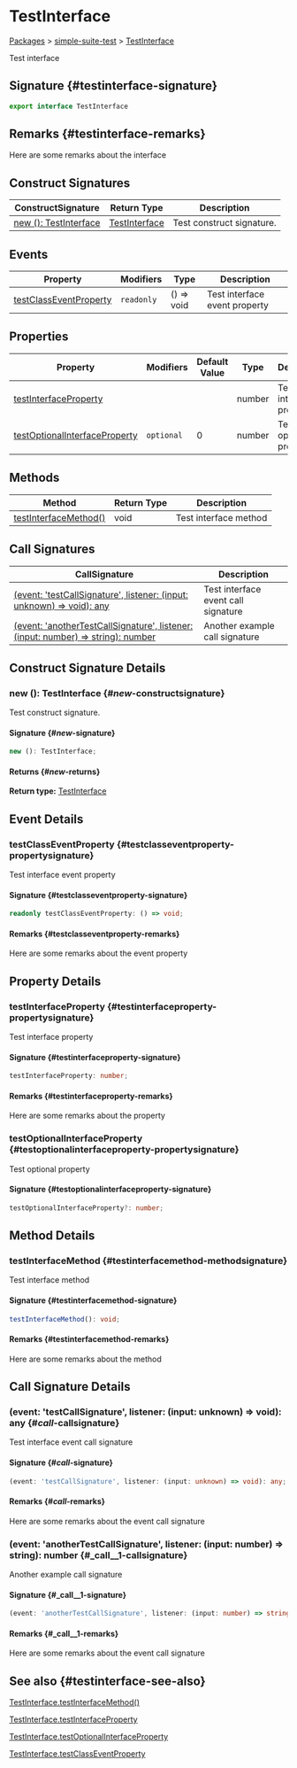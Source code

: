 # TestInterface

[Packages](./) &gt; [simple-suite-test](./simple-suite-test) &gt; [TestInterface](./simple-suite-test/testinterface-interface)

Test interface

## Signature {#testinterface-signature}

```typescript
export interface TestInterface
```

## Remarks {#testinterface-remarks}

Here are some remarks about the interface

## Construct Signatures

| ConstructSignature                                                                            | Return Type                                                  | Description               |
| --------------------------------------------------------------------------------------------- | ------------------------------------------------------------ | ------------------------- |
| [new (): TestInterface](./simple-suite-test/testinterface-interface#_new_-constructsignature) | [TestInterface](./simple-suite-test/testinterface-interface) | Test construct signature. |

## Events

| Property                                                                                                       | Modifiers             | Type          | Description                   |
| -------------------------------------------------------------------------------------------------------------- | --------------------- | ------------- | ----------------------------- |
| [testClassEventProperty](./simple-suite-test/testinterface-interface#testclasseventproperty-propertysignature) | <code>readonly</code> | () =&gt; void | Test interface event property |

## Properties

| Property                                                                                                                     | Modifiers             | Default Value | Type   | Description             |
| ---------------------------------------------------------------------------------------------------------------------------- | --------------------- | ------------- | ------ | ----------------------- |
| [testInterfaceProperty](./simple-suite-test/testinterface-interface#testinterfaceproperty-propertysignature)                 |                       |               | number | Test interface property |
| [testOptionalInterfaceProperty](./simple-suite-test/testinterface-interface#testoptionalinterfaceproperty-propertysignature) | <code>optional</code> | 0             | number | Test optional property  |

## Methods

| Method                                                                                                   | Return Type | Description           |
| -------------------------------------------------------------------------------------------------------- | ----------- | --------------------- |
| [testInterfaceMethod()](./simple-suite-test/testinterface-interface#testinterfacemethod-methodsignature) | void        | Test interface method |

## Call Signatures

| CallSignature                                                                                                                                          | Description                         |
| ------------------------------------------------------------------------------------------------------------------------------------------------------ | ----------------------------------- |
| [(event: 'testCallSignature', listener: (input: unknown) => void): any](./simple-suite-test/testinterface-interface#_call_-callsignature)              | Test interface event call signature |
| [(event: 'anotherTestCallSignature', listener: (input: number) => string): number](./simple-suite-test/testinterface-interface#_call__1-callsignature) | Another example call signature      |

## Construct Signature Details

### new (): TestInterface {#_new_-constructsignature}

Test construct signature.

#### Signature {#_new_-signature}

```typescript
new (): TestInterface;
```

#### Returns {#_new_-returns}

<b>Return type:</b> [TestInterface](./simple-suite-test/testinterface-interface)

## Event Details

### testClassEventProperty {#testclasseventproperty-propertysignature}

Test interface event property

#### Signature {#testclasseventproperty-signature}

```typescript
readonly testClassEventProperty: () => void;
```

#### Remarks {#testclasseventproperty-remarks}

Here are some remarks about the event property

## Property Details

### testInterfaceProperty {#testinterfaceproperty-propertysignature}

Test interface property

#### Signature {#testinterfaceproperty-signature}

```typescript
testInterfaceProperty: number;
```

#### Remarks {#testinterfaceproperty-remarks}

Here are some remarks about the property

### testOptionalInterfaceProperty {#testoptionalinterfaceproperty-propertysignature}

Test optional property

#### Signature {#testoptionalinterfaceproperty-signature}

```typescript
testOptionalInterfaceProperty?: number;
```

## Method Details

### testInterfaceMethod {#testinterfacemethod-methodsignature}

Test interface method

#### Signature {#testinterfacemethod-signature}

```typescript
testInterfaceMethod(): void;
```

#### Remarks {#testinterfacemethod-remarks}

Here are some remarks about the method

## Call Signature Details

### (event: 'testCallSignature', listener: (input: unknown) =&gt; void): any {#_call_-callsignature}

Test interface event call signature

#### Signature {#_call_-signature}

```typescript
(event: 'testCallSignature', listener: (input: unknown) => void): any;
```

#### Remarks {#_call_-remarks}

Here are some remarks about the event call signature

### (event: 'anotherTestCallSignature', listener: (input: number) =&gt; string): number {#\_call\_\_1-callsignature}

Another example call signature

#### Signature {#\_call\_\_1-signature}

```typescript
(event: 'anotherTestCallSignature', listener: (input: number) => string): number;
```

#### Remarks {#\_call\_\_1-remarks}

Here are some remarks about the event call signature

## See also {#testinterface-see-also}

[TestInterface.testInterfaceMethod()](./simple-suite-test/testinterface-interface#testinterfacemethod-methodsignature)

[TestInterface.testInterfaceProperty](./simple-suite-test/testinterface-interface#testinterfaceproperty-propertysignature)

[TestInterface.testOptionalInterfaceProperty](./simple-suite-test/testinterface-interface#testoptionalinterfaceproperty-propertysignature)

[TestInterface.testClassEventProperty](./simple-suite-test/testinterface-interface#testclasseventproperty-propertysignature)
